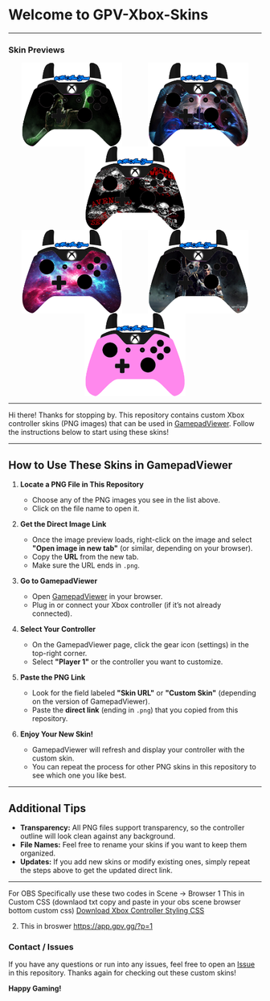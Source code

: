 # Welcome to GPV-Xbox-Skins
---

### Skin Previews

<div style="display: flex; justify-content: space-around; flex-wrap: wrap;">
  <img src="MKX%20Ermac.png" width="200"/>
  <img src="DMC4.png" width="200"/>
  <img src="A7X.png" width="200"/>
</div>

<div style="display: flex; justify-content: space-around; flex-wrap: wrap;">
  <img src="galaxy.png" width="200"/>
  <img src="TW3.png" width="200"/>
  <img src="Light%20Pink.png" width="200"/>
</div>


---


Hi there! Thanks for stopping by. This repository contains custom Xbox controller skins (PNG images) that can be used in [GamepadViewer](https://gamepadviewer.com/). Follow the instructions below to start using these skins!

---

## How to Use These Skins in GamepadViewer

1. **Locate a PNG File in This Repository**  
   - Choose any of the PNG images you see in the list above.  
   - Click on the file name to open it.

2. **Get the Direct Image Link**  
   - Once the image preview loads, right-click on the image and select **"Open image in new tab"** (or similar, depending on your browser).  
   - Copy the **URL** from the new tab.  
   - Make sure the URL ends in `.png`.

3. **Go to GamepadViewer**  
   - Open [GamepadViewer](https://gamepadviewer.com/) in your browser.  
   - Plug in or connect your Xbox controller (if it’s not already connected).

4. **Select Your Controller**  
   - On the GamepadViewer page, click the gear icon (settings) in the top-right corner.  
   - Select **"Player 1"** or the controller you want to customize.

5. **Paste the PNG Link**  
   - Look for the field labeled **"Skin URL"** or **"Custom Skin"** (depending on the version of GamepadViewer).  
   - Paste the **direct link** (ending in `.png`) that you copied from this repository.

6. **Enjoy Your New Skin!**  
   - GamepadViewer will refresh and display your controller with the custom skin.  
   - You can repeat the process for other PNG skins in this repository to see which one you like best.

---

## Additional Tips

- **Transparency:** All PNG files support transparency, so the controller outline will look clean against any background.  
- **File Names:** Feel free to rename your skins if you want to keep them organized.  
- **Updates:** If you add new skins or modify existing ones, simply repeat the steps above to get the updated direct link.

---
For OBS Specifically use these two codes in Scene -> Browser 
1 This in Custom CSS (downlaod txt copy and paste in your obs scene browser bottom custom css) 
[Download Xbox Controller Styling CSS](https://github.com/your-username/your-repository/raw/main/xbox-controller-styling.txt)


2. This in broswer https://app.gpv.gg/?p=1
### Contact / Issues

If you have any questions or run into any issues, feel free to open an [Issue](../../issues) in this repository. Thanks again for checking out these custom skins!

**Happy Gaming!**

